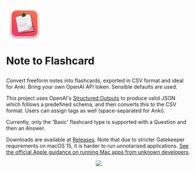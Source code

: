 <h1>
<img src="icon.png" width=100/>
  
Note to Flashcard
</h1>

Convert freeform notes into flashcards, exported in CSV format and ideal for Anki. Bring your own OpenAI API token. Sensible defaults are used.

This project uses OpenAI's [Structured Outputs](https://platform.openai.com/docs/guides/structured-outputs) to produce valid JSON which follows a predefined
schema, and then converts this to the CSV format. Users can assign tags as well (space-separated for Anki).

Currently, only the 'Basic' flashcard type is supported with a Question and then an Answer.

Downloads are available at [Releases](https://github.com/olliecheng/note-to-flashcard/releases). Note that due to stricter Gatekeeper requirements on macOS 15, it is harder to run unnotarised applications. [See the official Apple guidance on running Mac apps from unknown developers](https://support.apple.com/en-au/guide/mac-help/mh40616/mac).

<div align="center">
  <img width="680" src="https://github.com/user-attachments/assets/730e8663-9d82-4456-8368-2bb0c92a669e"/>
</div>
